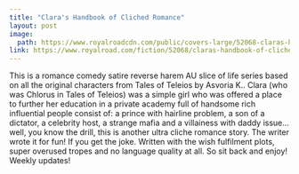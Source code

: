 ```yaml
---
title: "Clara's Handbook of Cliched Romance"
layout: post
image: 
  path: https://www.royalroadcdn.com/public/covers-large/52068-claras-handbook-of-cliched-romance.jpg
link: https://www.royalroad.com/fiction/52068/claras-handbook-of-cliched-romance
---
```

This is a romance comedy satire reverse harem AU slice of life series based on all the original characters from Tales of Teleios by Asvoria K.. Clara (who was Chlorus in Tales of Teleios) was a simple girl who was offered a place to further her education in a private academy full of handsome rich influential people consist of: a prince with hairline problem, a son of a dictator, a celebrity host, a strange mafia and a villainess with daddy issue... well, you know the drill, this is another ultra cliche romance story. The writer wrote it for fun! If you get the joke. Written with the wish fulfilment plots, super overused tropes and no language quality at all. So sit back and enjoy! Weekly updates!

